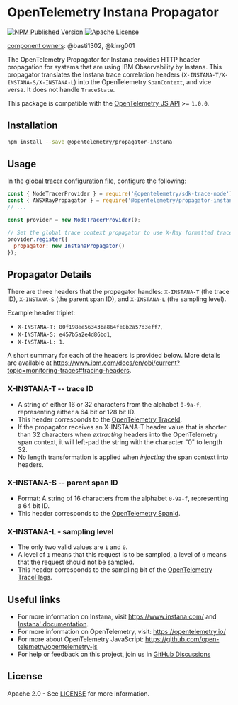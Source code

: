 # OpenTelemetry Instana Propagator

[![NPM Published Version][npm-img]][npm-url]
[![Apache License][license-image]][license-image]

[component owners](https://github.com/open-telemetry/opentelemetry-js-contrib/blob/main/.github/component_owners.yml): @basti1302, @kirrg001

The OpenTelemetry Propagator for Instana provides HTTP header propagation for systems that are using IBM Observability by Instana.
This propagator translates the Instana trace correlation headers (`X-INSTANA-T/X-INSTANA-S/X-INSTANA-L`) into the OpenTelemetry `SpanContext`, and vice versa.
It does not handle `TraceState`.

This package is compatible with the [OpenTelemetry JS API](https://www.npmjs.com/package/@opentelemetry/api) >= `1.0.0`.

## Installation

```sh
npm install --save @opentelemetry/propagator-instana
```

## Usage

In the [global tracer configuration file](https://opentelemetry.io/docs/instrumentation/js/getting-started/nodejs/#setup), configure the following:

```js
const { NodeTracerProvider } = require('@opentelemetry/sdk-trace-node');
const { AWSXRayPropagator } = require('@opentelemetry/propagator-instana');
// ...

const provider = new NodeTracerProvider();

// Set the global trace context propagator to use X-Ray formatted trace header
provider.register({
  propagator: new InstanaPropagator()
});
```

## Propagator Details

There are three headers that the propagator handles: `X-INSTANA-T` (the trace ID), `X-INSTANA-S` (the parent span ID), and `X-INSTANA-L` (the sampling level).

Example header triplet:

* `X-INSTANA-T: 80f198ee56343ba864fe8b2a57d3eff7`,
* `X-INSTANA-S: e457b5a2e4d86bd1`,
* `X-INSTANA-L: 1`.

A short summary for each of the headers is provided below. More details are available at <https://www.ibm.com/docs/en/obi/current?topic=monitoring-traces#tracing-headers>.

### X-INSTANA-T -- trace ID

* A string of either 16 or 32 characters from the alphabet `0-9a-f`, representing either a 64 bit or 128 bit ID.
* This header corresponds to the [OpenTelemetry TraceId](https://github.com/open-telemetry/opentelemetry-specification/blob/master/specification/overview.md#spancontext).
* If the propagator receives an X-INSTANA-T header value that is shorter than 32 characters when _extracting_ headers into the OpenTelemetry span context, it will left-pad the string with the character "0" to length 32.
* No length transformation is applied when _injecting_ the span context into headers.

### X-INSTANA-S -- parent span ID

* Format: A string of 16 characters from the alphabet `0-9a-f`, representing a 64 bit ID.
* This header corresponds to the [OpenTelemetry SpanId](https://github.com/open-telemetry/opentelemetry-specification/blob/master/specification/overview.md#spancontext).

### X-INSTANA-L - sampling level

* The only two valid values are `1` and `0`.
* A level of `1` means that this request is to be sampled, a level of `0` means that the request should not be sampled.
* This header corresponds to the sampling bit of the [OpenTelemetry TraceFlags](https://github.com/open-telemetry/opentelemetry-specification/blob/master/specification/overview.md#spancontext).

## Useful links

* For more information on Instana, visit <https://www.instana.com/> and [Instana' documentation](https://www.ibm.com/docs/en/obi/current).
* For more information on OpenTelemetry, visit: <https://opentelemetry.io/>
* For more about OpenTelemetry JavaScript: <https://github.com/open-telemetry/opentelemetry-js>
* For help or feedback on this project, join us in [GitHub Discussions][discussions-url]

## License

Apache 2.0 - See [LICENSE][license-url] for more information.

[discussions-url]: https://github.com/open-telemetry/opentelemetry-js/discussions
[license-url]: https://github.com/open-telemetry/opentelemetry-js-contrib/blob/main/LICENSE
[license-image]: https://img.shields.io/badge/license-Apache_2.0-green.svg?style=flat
[npm-url]: https://www.npmjs.com/package/@opentelemetry/propagator-instana
[npm-img]: https://badge.fury.io/js/%40opentelemetry%2Fpropagator-instana.svg
